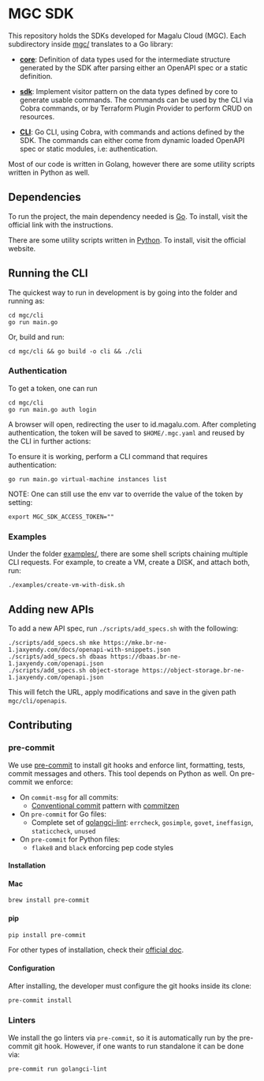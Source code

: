 # MGC SDK

This repository holds the SDKs developed for Magalu Cloud (MGC). Each subdirectory
inside [mgc/](./mgc) translates to a Go library:

* **[core](./mgc/core)**: Definition of data types used for the intermediate
structure generated by the SDK after parsing either an OpenAPI spec or a static
definition.

* **[sdk](./mgc/sdk/)**: Implement visitor pattern on the data types defined by core
to generate usable commands. The commands can be used by the CLI via Cobra commands, or
by Terraform Plugin Provider to perform CRUD on resources.

* **[CLI](./mgc/cli)**: Go CLI, using Cobra, with commands and actions defined by
the SDK. The commands can either come from dynamic loaded OpenAPI spec or static
modules, i.e: authentication.

Most of our code is written in Golang, however there are some utility scripts written
in Python as well.

## Dependencies

To run the project, the main dependency needed is [Go](https://go.dev/dl/). To
install, visit the official link with the instructions.

There are some utility scripts written in [Python](https://www.python.org/downloads/).
To install, visit the official website.


## Running the CLI

The quickest way to run in development is by going into the folder and running as:

```shell
cd mgc/cli
go run main.go
```

Or, build and run:

```shell
cd mgc/cli && go build -o cli && ./cli
```

### Authentication

To get a token, one can run

```shell
cd mgc/cli
go run main.go auth login
```

A browser will open, redirecting the user to id.magalu.com. After completing authentication,
the token will be saved to `$HOME/.mgc.yaml` and reused by the CLI in further actions:

To ensure it is working, perform a CLI command that requires authentication:

```shell
go run main.go virtual-machine instances list
```

NOTE: One can still use the env var to override the value of the token by setting:

```shell
export MGC_SDK_ACCESS_TOKEN=""
```

### Examples

Under the folder [examples/](./examples), there are some shell scripts chaining multiple
CLI requests. For example, to create a VM, create a DISK, and attach both, run:

```shell
./examples/create-vm-with-disk.sh
```


## Adding new APIs

To add a new API spec, run `./scripts/add_specs.sh` with the following:

```shell
./scripts/add_specs.sh mke https://mke.br-ne-1.jaxyendy.com/docs/openapi-with-snippets.json
./scripts/add_specs.sh dbaas https://dbaas.br-ne-1.jaxyendy.com/openapi.json
./scripts/add_specs.sh object-storage https://object-storage.br-ne-1.jaxyendy.com/openapi.json
```

This will fetch the URL, apply modifications and save in the given path `mgc/cli/openapis`.

## Contributing

### pre-commit

We use [pre-commit](https://pre-commit.com/) to install git hooks and enforce
lint, formatting, tests, commit messages and others. This tool depends on
Python as well. On pre-commit we enforce:

* On `commit-msg` for all commits:
    * [Conventional commit](https://www.conventionalcommits.org/en/v1.0.0/) pattern
    with [commitzen](https://github.com/commitizen/cz-cli)
* On `pre-commit` for Go files:
    * Complete set of [golangci-lint](https://golangci-lint.run/): `errcheck`,
    `gosimple`, `govet`, `ineffasign`, `staticcheck`, `unused`
* On `pre-commit` for Python files:
    * `flake8` and `black` enforcing pep code styles

#### Installation

#### Mac
```sh
brew install pre-commit
```

#### pip

```sh
pip install pre-commit
```

For other types of installation, check their
[official doc](https://pre-commit.com/#install).

#### Configuration

After installing, the developer must configure the git hooks inside its clone:

```sh
pre-commit install
```

### Linters

We install the go linters via `pre-commit`, so it is automatically run by the
pre-commit git hook. However, if one wants to run standalone it can be done via:

```sh
pre-commit run golangci-lint
```
